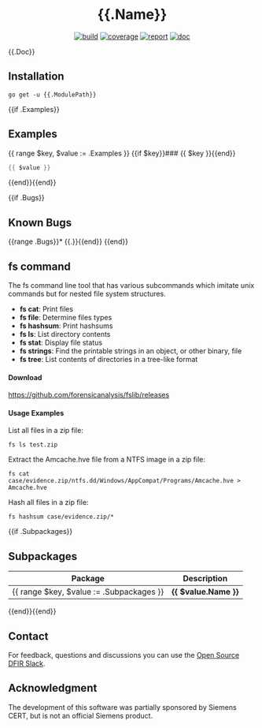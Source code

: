 <h1 align="center">{{.Name}}</h1>

<p  align="center">
 <a href="https://{{.ModulePath}}/actions"><img src="https://{{.ModulePath}}/workflows/CI/badge.svg" alt="build" /></a>
 <a href="https://codecov.io/gh/{{.RelModulePath}}"><img src="https://codecov.io/gh/{{.RelModulePath}}/branch/master/graph/badge.svg" alt="coverage" /></a>
 <a href="https://goreportcard.com/report/{{.ModulePath}}"><img src="https://goreportcard.com/badge/{{.ModulePath}}" alt="report" /></a>
 <a href="https://pkg.go.dev/{{.ModulePath}}"><img src="https://img.shields.io/badge/go.dev-documentation-007d9c?logo=go&logoColor=white" alt="doc" /></a>
</p>

{{.Doc}}

## Installation

``` shell
go get -u {{.ModulePath}}
```


{{if .Examples}}
## Examples
{{ range $key, $value := .Examples }}
{{if $key}}### {{ $key }}{{end}}
``` go
{{ $value }}
```
{{end}}{{end}}

{{if .Bugs}}
## Known Bugs
{{range .Bugs}}* {{.}}{{end}}
{{end}}



## fs command

The fs command line tool that has various subcommands which imitate unix commands
but for nested file system structures.

 - **fs cat**: Print files
 - **fs file**: Determine files types
 - **fs hashsum**: Print hashsums
 - **fs ls**: List directory contents
 - **fs stat**: Display file status
 - **fs strings**: Find the printable strings in an object, or other binary, file
 - **fs tree**: List contents of directories in a tree-like format


#### Download

https://github.com/forensicanalysis/fslib/releases

#### Usage Examples

List all files in a zip file:
```
fs ls test.zip
```

Extract the Amcache.hve file from a NTFS image in a zip file:

```
fs cat case/evidence.zip/ntfs.dd/Windows/AppCompat/Programs/Amcache.hve > Amcache.hve
```

Hash all files in a zip file:
```
fs hashsum case/evidence.zip/*
```


{{if .Subpackages}}
## Subpackages

| Package | Description |
| --- | --- |
{{ range $key, $value := .Subpackages }}| **{{ $value.Name }}** | {{ $value.Synopsis }} |
{{end}}{{end}}

## Contact

For feedback, questions and discussions you can use the [Open Source DFIR Slack](https://github.com/open-source-dfir/slack).

## Acknowledgment

The development of this software was partially sponsored by Siemens CERT, but
is not an official Siemens product.
